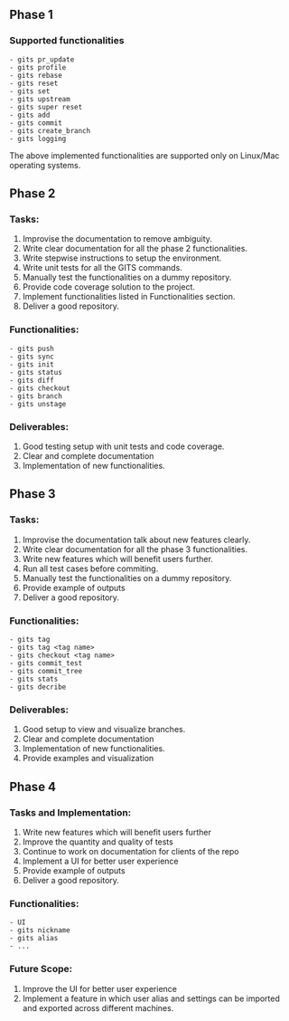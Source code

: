 ## Phase 1
### Supported functionalities
    - gits pr_update
    - gits profile
    - gits rebase
    - gits reset
    - gits set
    - gits upstream
    - gits super reset
    - gits add
    - gits commit
    - gits create_branch
    - gits logging

The above implemented functionalities are supported only on Linux/Mac operating systems.

## Phase 2
### Tasks:
1. Improvise the documentation to remove ambiguity.
2. Write clear documentation for all the phase 2 functionalities.
3. Write stepwise instructions to setup the environment.
4. Write unit tests for all the GITS commands.
5. Manually test the functionalities on a dummy repository.
6. Provide code coverage solution to the project. 
7. Implement functionalities listed in Functionalities section.
8. Deliver a good repository.

### Functionalities:
    - gits push 
    - gits sync
    - gits init
    - gits status 
    - gits diff
    - gits checkout
    - gits branch 
    - gits unstage
   
### Deliverables:
1. Good testing setup with unit tests and code coverage.
2. Clear and complete documentation
3. Implementation of new functionalities.

## Phase 3
### Tasks:
1. Improvise the documentation talk about new features clearly.
2. Write clear documentation for all the phase 3 functionalities.
3. Write new features which will benefit users further.
4. Run all test cases before commiting.
5. Manually test the functionalities on a dummy repository.
6. Provide example of outputs
7. Deliver a good repository.

### Functionalities:
    - gits tag
    - gits tag <tag name>
    - gits checkout <tag name>
    - gits commit_test
    - gits commit_tree
    - gits stats
    - gits decribe
   
### Deliverables:
1. Good setup to view and visualize branches.
2. Clear and complete documentation
3. Implementation of new functionalities.
4. Provide examples and visualization

## Phase 4
### Tasks and Implementation:
1. Write new features which will benefit users further
2. Improve the quantity and quality of tests
3. Continue to work on documentation for clients of the repo
4. Implement a UI for better user experience
5. Provide example of outputs
6. Deliver a good repository.

### Functionalities:
    - UI
    - gits nickname
    - gits alias
    - ...
   
### Future Scope:
1. Improve the UI for better user experience
2. Implement a feature in which user alias and settings can be imported and exported across different machines.
